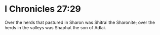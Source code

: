 # I Chronicles 27:29

Over the herds that pastured in Sharon was Shitrai the Sharonite; over the herds in the valleys was Shaphat the son of Adlai.
